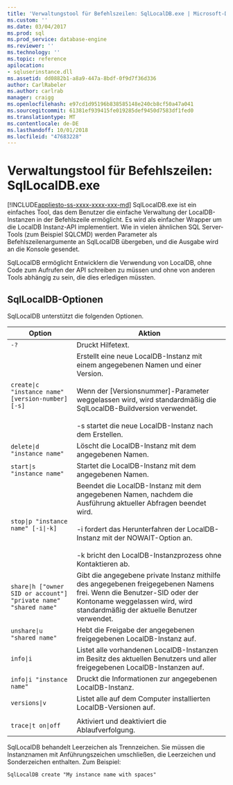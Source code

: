```yaml
---
title: 'Verwaltungstool für Befehlszeilen: SqlLocalDB.exe | Microsoft-Dokumentation'
ms.custom: ''
ms.date: 03/04/2017
ms.prod: sql
ms.prod_service: database-engine
ms.reviewer: ''
ms.technology: ''
ms.topic: reference
apilocation:
- sqluserinstance.dll
ms.assetid: dd0882b1-a8a9-447a-8bdf-0f9d7f36d336
author: CarlRabeler
ms.author: carlrab
manager: craigg
ms.openlocfilehash: e97cd1d95196b838585148e240cb8cf50a47a041
ms.sourcegitcommit: 61381ef939415fe019285def9450d7583df1fed0
ms.translationtype: MT
ms.contentlocale: de-DE
ms.lasthandoff: 10/01/2018
ms.locfileid: "47683228"
---
```

# <a name="command-line-management-tool-sqllocaldbexe"></a>Verwaltungstool für Befehlszeilen: SqlLocalDB.exe
[!INCLUDE[appliesto-ss-xxxx-xxxx-xxx-md](../../includes/appliesto-ss-xxxx-xxxx-xxx-md.md)]
  SqlLocalDB.exe ist ein einfaches Tool, das dem Benutzer die einfache Verwaltung der LocalDB-Instanzen in der Befehlszeile ermöglicht. Es wird als einfacher Wrapper um die LocalDB Instanz-API implementiert. Wie in vielen ähnlichen SQL Server-Tools (zum Beispiel SQLCMD) werden Parameter als Befehlszeilenargumente an SqlLocalDB übergeben, und die Ausgabe wird an die Konsole gesendet.  
  
 SqlLocalDB ermöglicht Entwicklern die Verwendung von LocalDB, ohne Code zum Aufrufen der API schreiben zu müssen und ohne von anderen Tools abhängig zu sein, die dies erledigen müssten.  
  
## <a name="sqllocaldb-options"></a>SqlLocalDB-Optionen  
 SqlLocalDB unterstützt die folgenden Optionen.  
  
|Option|Aktion|  
|------------|------------------|  
|`-?`|Druckt Hilfetext.|  
|`create\|c "instance name" [version-number] [-s]`|Erstellt eine neue LocalDB-Instanz mit einem angegebenen Namen und einer Version.<br /><br /> Wenn der [Versionsnummer]-Parameter weggelassen wird, wird standardmäßig die SqlLocalDB-Buildversion verwendet.<br /><br /> -s startet die neue LocalDB-Instanz nach dem Erstellen.|  
|`delete\|d "instance name"`|Löscht die LocalDB-Instanz mit dem angegebenen Namen.|  
|`start\|s "instance name"`|Startet die LocalDB-Instanz mit dem angegebenen Namen.|  
|`stop\|p "instance name" [-i\|-k]`|Beendet die LocalDB-Instanz mit dem angegebenen Namen, nachdem die Ausführung aktueller Abfragen beendet wird.<br /><br /> -i fordert das Herunterfahren der LocalDB-Instanz mit der NOWAIT-Option an.<br /><br /> -k bricht den LocalDB-Instanzprozess ohne Kontaktieren ab.|  
|`share\|h ["owner SID or account"] "private name" "shared name"`|Gibt die angegebene private Instanz mithilfe des angegebenen freigegebenen Namens frei. Wenn die Benutzer-SID oder der Kontoname weggelassen wird, wird standardmäßig der aktuelle Benutzer verwendet.|  
|`unshare\|u "shared name"`|Hebt die Freigabe der angegebenen freigegebenen LocalDB-Instanz auf.|  
|`info\|i`|Listet alle vorhandenen LocalDB-Instanzen im Besitz des aktuellen Benutzers und aller freigegebenen LocalDB-Instanzen auf.|  
|`info\|i "instance name"`|Druckt die Informationen zur angegebenen LocalDB-Instanz.|  
|`versions\|v`|Listet alle auf dem Computer installierten LocalDB-Versionen auf.|  
|||  
|`trace\|t on\|off`|Aktiviert und deaktiviert die Ablaufverfolgung.|  
  
 SqlLocalDB behandelt Leerzeichen als Trennzeichen. Sie müssen die Instanznamen mit Anführungszeichen umschließen, die Leerzeichen und Sonderzeichen enthalten. Zum Beispiel:  
  
 `SqlLocalDB create "My instance name with spaces"`  
  
  
